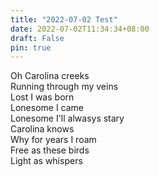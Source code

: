 ```yaml
---
title: "2022-07-02 Test"  
date: 2022-07-02T11:34:34+08:00  
draft: False  
pin: true
---
```


Oh Carolina creeks  
Running through my veins  
Lost I was born  
Lonesome I came  
Lonesome I'll alwasys stary  
Carolina knows  
Why for years I roam  
Free as these birds  
Light as whispers  
